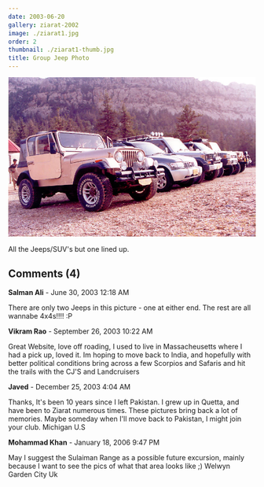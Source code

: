 ```yaml
---
date: 2003-06-20
gallery: ziarat-2002
image: ./ziarat1.jpg
order: 2
thumbnail: ./ziarat1-thumb.jpg
title: Group Jeep Photo
---
```


![Group Jeep Photo](./ziarat1.jpg)

All the Jeeps/SUV's but one lined up.

<div id="comments">

## Comments (4)

<div id="comment">

**Salman Ali** - June 30, 2003 12:18 AM

There are only two Jeeps in this picture - one at either end. The rest are all wannabe 4x4s!!!! :P

</div>

<div id="comment">

**Vikram Rao** - September 26, 2003 10:22 AM

Great Website, love off roading, I used to live in Massacheusetts where I had a pick up, loved it. Im hoping to move back to India, and hopefully with better political conditions bring across a few Scorpios and Safaris and hit the trails with the CJ'S and Landcruisers

</div>

<div id="comment">

**Javed** - December 25, 2003  4:04 AM

Thanks, It's been 10 years since I left
Pakistan. I grew up in Quetta, and have been to Ziarat numerous times. These pictures bring back a lot of memories. Maybe someday when I'll move back to Pakistan, I might join your club. Michigan U.S

</div>

<div id="comment">

**Mohammad Khan** - January 18, 2006  9:47 PM

May I suggest the Sulaiman Range as a possible future excursion, mainly because I want to see the pics of what that area looks like ;)
Welwyn Garden City
Uk

</div>

</div>